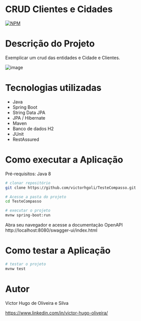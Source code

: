# CRUD Clientes e Cidades
[![NPM](https://img.shields.io/npm/l/react)](https://github.com/victorhgoli/TesteCompasso/blob/master/LICENSE) 

# Descrição do Projeto

Exemplicar um crud das entidades e Cidade e Clientes.

![image](https://user-images.githubusercontent.com/1088620/120122631-5cb0d700-c180-11eb-9dff-212488c6bd77.png)


# Tecnologias utilizadas
- Java
- Spring Boot
- String Data JPA
- JPA / Hibernate
- Maven
- Banco de dados H2
- JUnit
- RestAssured

# Como executar a Aplicação

Pré-requisitos: Java 8

```bash
# clonar repositório
git clone https://github.com/victorhgoli/TesteCompasso.git

# Acesse a pasta do projeto
cd TesteCompasso

# executar o projeto
mvnw spring-boot:run


```
Abra seu navegador e acesse a documentação OpenAPI http://localhost:8080/swagger-ui/index.html

# Como testar a Aplicação


```bash
# testar o projeto
mvnw test

```

# Autor

Victor Hugo de Oliveira e Silva

https://www.linkedin.com/in/victor-hugo-oliveira/
